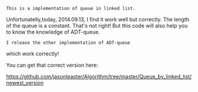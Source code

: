 	This is a implementation of queue in linked list.
Unfortunatelly,today, 2014.09.13, I find it work well but
correctly. The length of the queue is a constant. That's
not right! But this code will also help you to know the
knowledge of ADT-queue.

	I release the other implementation of ADT-queue
which work correctly!

You can get that correct version here:

https://github.com/jasonleaster/Algorithm/tree/master/Queue_by_linked_list/newest_version

